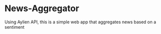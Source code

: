 # News-Aggregator
Using Aylien API, this is a simple web app that aggregates news based on a sentiment
